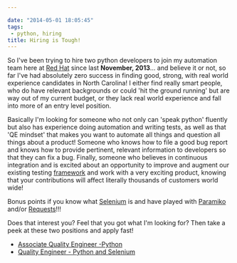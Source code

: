 ```yaml
---

date: "2014-05-01 18:05:45"
tags:
 - python, hiring
title: Hiring is Tough!
---
```


So I\'ve been trying to hire two python developers to join my automation
team here at [Red Hat](http://www.redhat.com) since last **November,
2013**\... and believe it or not, so far I\'ve had absolutely zero
success in finding good, strong, with real world experience candidates
in North Carolina! I either find really smart people, who do have
relevant backgrounds or could \'hit the ground running\' but are way out
of my current budget, or they lack real world experience and fall into
more of an entry level position.

Basically I\'m looking for someone who not only can \'speak python\'
fluently but also has experience doing automation and writing tests, as
well as that \'QE mindset\' that makes you want to automate all things
and question all things about a product! Someone who knows how to file a
good bug report and knows how to provide pertinent, relevant information
to developers so that they can fix a bug. Finally, someone who believes
in continuous integration and is excited about an opportunity to improve
and augment our existing testing
[framework](https://github.com/omaciel/robottelo) and work with a very
exciting product, knowing that your contributions will affect literally
thousands of customers world wide!

Bonus points if you know what [Selenium](http://docs.seleniumhq.org/) is
and have played with [Paramiko](http://www.lag.net/paramiko/) and/or
[Requests](http://docs.python-requests.org/en/latest/)!!!

Does that interest you? Feel that you got what I\'m looking for? Then
take a peek at these two positions and apply fast!

-   [Associate Quality Engineer
    -Python](http://jobs.redhat.com/jobs/descriptions/associate-quality-engineer-python-raleigh-north-carolina-job-2-4389206)
-   [Quality Engineer - Python and
    Selenium](http://jobs.redhat.com/jobs/descriptions/quality-engineer-python-and-selenium-raleigh-north-carolina-job-2-4209594)
